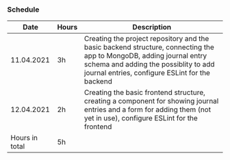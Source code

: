 ### Schedule

Date | Hours | Description
----- | ----- | ------
11.04.2021 | 3h | Creating the project repository and the basic backend structure, connecting the app to MongoDB, adding journal entry schema and adding the possiblity to add journal entries, configure ESLint for the backend
12.04.2021 | 2h | Creating the basic frontend structure, creating a component for showing journal entries and a form for adding them (not yet in use), configure ESLint for the frontend
Hours in total | 5h
